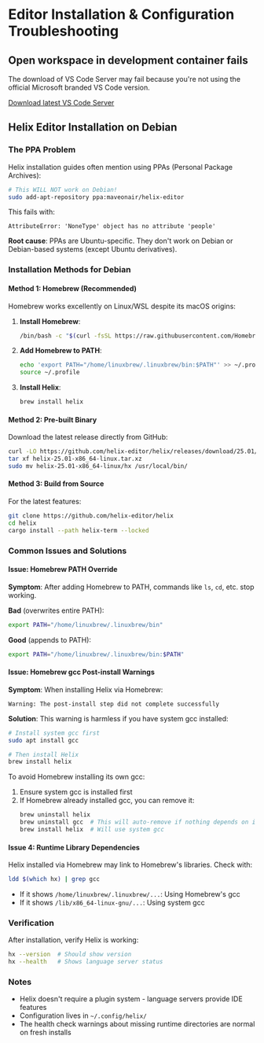 # Editor Installation & Configuration Troubleshooting

## Open workspace in development container fails

The download of VS Code Server may fail because you're not using the official Microsoft branded VS Code version.

[Download latest VS Code Server](https://update.code.visualstudio.com/latest/server-linux-x64/stable)

## Helix Editor Installation on Debian

### The PPA Problem
Helix installation guides often mention using PPAs (Personal Package Archives):
```bash
# This WILL NOT work on Debian!
sudo add-apt-repository ppa:maveonair/helix-editor
```

This fails with:
```
AttributeError: 'NoneType' object has no attribute 'people'
```

**Root cause**: PPAs are Ubuntu-specific. They don't work on Debian or Debian-based systems (except Ubuntu derivatives).

### Installation Methods for Debian

#### Method 1: Homebrew (Recommended)
Homebrew works excellently on Linux/WSL despite its macOS origins:

1. **Install Homebrew**:
   ```bash
   /bin/bash -c "$(curl -fsSL https://raw.githubusercontent.com/Homebrew/install/HEAD/install.sh)"
   ```

2. **Add Homebrew to PATH**:
   ```bash
   echo 'export PATH="/home/linuxbrew/.linuxbrew/bin:$PATH"' >> ~/.profile
   source ~/.profile
   ```

3. **Install Helix**:
   ```bash
   brew install helix
   ```

#### Method 2: Pre-built Binary
Download the latest release directly from GitHub:
```bash
curl -LO https://github.com/helix-editor/helix/releases/download/25.01/helix-25.01-x86_64-linux.tar.xz
tar xf helix-25.01-x86_64-linux.tar.xz
sudo mv helix-25.01-x86_64-linux/hx /usr/local/bin/
```

#### Method 3: Build from Source
For the latest features:
```bash
git clone https://github.com/helix-editor/helix
cd helix
cargo install --path helix-term --locked
```

### Common Issues and Solutions

#### Issue: Homebrew PATH Override
**Symptom**: After adding Homebrew to PATH, commands like `ls`, `cd`, etc. stop working.

**Bad** (overwrites entire PATH):
```bash
export PATH="/home/linuxbrew/.linuxbrew/bin"
```

**Good** (appends to PATH):
```bash
export PATH="/home/linuxbrew/.linuxbrew/bin:$PATH"
```

#### Issue: Homebrew gcc Post-install Warnings
**Symptom**: When installing Helix via Homebrew:
```
Warning: The post-install step did not complete successfully
```

**Solution**: This warning is harmless if you have system gcc installed:
```bash
# Install system gcc first
sudo apt install gcc

# Then install Helix
brew install helix
```

To avoid Homebrew installing its own gcc:
1. Ensure system gcc is installed first
2. If Homebrew already installed gcc, you can remove it:
   ```bash
   brew uninstall helix
   brew uninstall gcc  # This will auto-remove if nothing depends on it
   brew install helix  # Will use system gcc
   ```

#### Issue 4: Runtime Library Dependencies
Helix installed via Homebrew may link to Homebrew's libraries. Check with:
```bash
ldd $(which hx) | grep gcc
```

- If it shows `/home/linuxbrew/.linuxbrew/...`: Using Homebrew's gcc
- If it shows `/lib/x86_64-linux-gnu/...`: Using system gcc

### Verification
After installation, verify Helix is working:
```bash
hx --version  # Should show version
hx --health   # Shows language server status
```

### Notes
- Helix doesn't require a plugin system - language servers provide IDE features
- Configuration lives in `~/.config/helix/`
- The health check warnings about missing runtime directories are normal on fresh installs